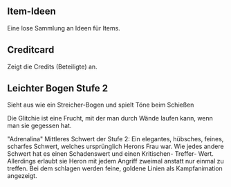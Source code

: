 ## Item-Ideen

Eine lose Sammlung an Ideen für Items.

## Creditcard

Zeigt die Credits (Beteiligte) an.

## Leichter Bogen Stufe 2

Sieht aus wie ein Streicher-Bogen und spielt Töne beim Schießen

Die Glitchie ist eine Frucht, mit der man durch Wände laufen kann, wenn man sie gegessen hat.

"Adrenalina" Mittleres Schwert der Stufe 2:
Ein elegantes, hübsches, feines, scharfes Schwert, welches ursprünglich Herons Frau war.
Wie jedes andere Schwert hat es einen Schadenswert und einen Kritischen- Treffer- Wert.
Allerdings erlaubt sie Heron mit jedem Angriff zweimal anstatt nur einmal zu treffen.
Bei dem schlagen werden feine, goldene Linien als Kampfanimation angezeigt.
